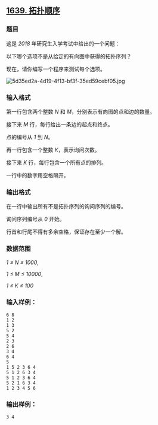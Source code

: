 ## [1639. 拓扑顺序](https://www.acwing.com/problem/content/1641/)

### 题目

这是 *2018* 年研究生入学考试中给出的一个问题：

以下哪个选项不是从给定的有向图中获得的拓扑序列？

现在，请你编写一个程序来测试每个选项。

 ![5d35ed2a-4d19-4f13-bf3f-35ed59cebf05.jpg](https://cdn.acwing.com/media/article/image/2020/04/16/19_ced5b27c7f-5d35ed2a-4d19-4f13-bf3f-35ed59cebf05.jpg)

### 输入格式

第一行包含两个整数 *N* 和 *M*，分别表示有向图的点和边的数量。

接下来 *M* 行，每行给出一条边的起点和终点。

点的编号从 *1* 到 *N*。

再一行包含一个整数 *K*，表示询问次数。

接下来 *K* 行，每行包含一个所有点的排列。

一行中的数字用空格隔开。

### 输出格式

在一行中输出所有不是拓扑序列的询问序列的编号。

询问序列编号从 *0* 开始。

行首和行尾不得有多余空格，保证存在至少一个解。

### 数据范围

*1 ≤ N ≤ 1000*,

*1 ≤ M ≤ 10000*,

*1 ≤ K ≤ 100*

### 输入样例：

```
6 8
1 2
1 3
5 2
5 4
2 3
2 6
3 4
6 4
5
1 5 2 3 6 4
5 1 2 6 3 4
5 1 2 3 6 4
5 2 1 6 3 4
1 2 3 4 5 6
```

### 输出样例：

```
3 4
```
